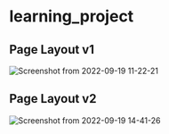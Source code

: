 # learning_project


## Page Layout v1
![Screenshot from 2022-09-19 11-22-21](https://user-images.githubusercontent.com/16894718/190956717-af1110ec-1267-4d3b-a280-d0e589552d24.png)

## Page Layout v2
![Screenshot from 2022-09-19 14-41-26](https://user-images.githubusercontent.com/16894718/190986781-d4bd8343-716d-4880-ad32-d33743e350e7.png)
